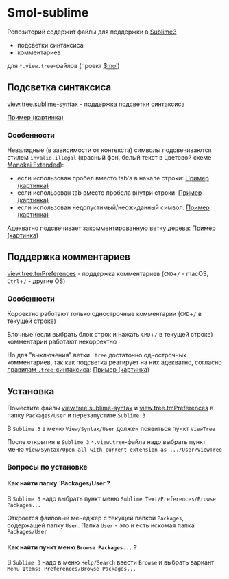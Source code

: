 # Smol-sublime

Репозиторий содержит файлы для поддержки  в [Sublime3](https://www.sublimetext.com/3)

- подсветки синтаксиса 
- комментариев 

для `*.view.tree`-файлов (проект [$mol](https://github.com/eigenmethod/mol))

## Подсветка синтаксиса

[view.tree.sublime-syntax](view.tree.sublime-syntax) - поддержка подсветки синтаксиса

[Пример (картинка)](screenshots/example.png)

### Особенности

Невалидные (в зависимости от контекста) символы подсвечиваются стилем `invalid.illegal` (красный фон, белый текст в цветовой схеме [Monokai Extended](https://github.com/jonschlinkert/sublime-monokai-extended)):
- если использован пробел вместо tab'а в начале строки: [Пример (картинка)](screenshots/space-indent.png)
- если использован tab вместо пробела внутри строки: [Пример (картинка)](screenshots/tab-inside-line.png)
- если использован недопустимый/неожиданный символ: [Пример (картинка)](screenshots/unexpected.png)

Адекватно подсвечивает закомментированную ветку дерева: [Пример (картинка)](screenshots/comments.png)

## Поддержка комментариев

[view.tree.tmPreferences](view.tree.tmPreferences) - поддержка комментариев (`CMD`+`/` - macOS, `Ctrl`+`/` - другие OS)

### Особенности

Корректно работают только однострочные комментарии (`CMD`+`/` в текущей строке)

Блочные (если выбрать блок строк и нажать `CMD`+`/` в текущей строке) комментарии работают некорректно

Но для "выключения" ветки `.tree` достаточно однострочных комментариев, так как подсветка реагирует на них адекватно, согласно [правилам `.tree`-синтаксиса](https://habr.com/ru/post/248147/): [Пример (картинка)](screenshots/comments.png)

## Установка

Поместите файлы [view.tree.sublime-syntax](view.tree.sublime-syntax) и [view.tree.tmPreferences](view.tree.tmPreferences) в папку `Packages/User` и перезапустите `Sublime 3` 

В `Sublime 3` в меню `View/Syntax/User` должен появиться пункт `ViewTree`

После открытия в `Sublime 3` `*.view.tree`-файла надо выбрать пункт меню `View/Syntax/Open all with current extension as .../User/ViewTree`

### Вопросы по установке

#### Как найти папку `Packages/User ?

В `Sublime 3` надо выбрать пункт меню `Sublime Text/Preferences/Browse Packages...`

Откроется файловый менеджер с текущей папкой `Packages`, содержащей папку `User`. Папка `User` - это и есть искомая папка `Packages/User`

#### Как найти пункт меню `Browse Packages...` ?

В `Sublime 3` надо в меню `Help/Search` ввести `Browse` и выбрать вариант `Menu Items: Preferences/Browse Packages...`







